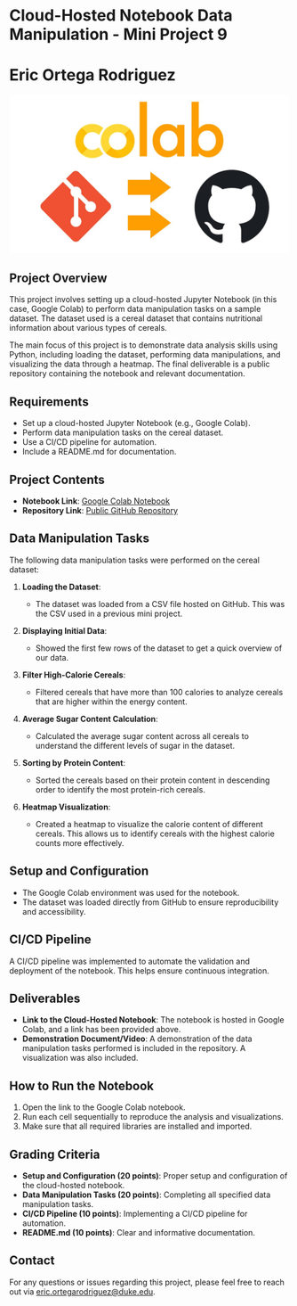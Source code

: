 # Cloud-Hosted Notebook Data Manipulation - Mini Project 9
# Eric Ortega Rodriguez
<div align="center">
  <img src="image.png" alt="alt text">
</div>

## Project Overview
This project involves setting up a cloud-hosted Jupyter Notebook (in this case, Google Colab) to perform data manipulation tasks on a sample dataset. The dataset used is a cereal dataset that contains nutritional information about various types of cereals.

The main focus of this project is to demonstrate data analysis skills using Python, including loading the dataset, performing data manipulations, and visualizing the data through a heatmap. The final deliverable is a public repository containing the notebook and relevant documentation.

## Requirements
- Set up a cloud-hosted Jupyter Notebook (e.g., Google Colab).
- Perform data manipulation tasks on the cereal dataset.
- Use a CI/CD pipeline for automation.
- Include a README.md for documentation.

## Project Contents
- **Notebook Link**: [Google Colab Notebook](https://colab.research.google.com/drive/1xZBn7ZplXxKaI8pLqXg1TL0k9AY1cuce#scrollTo=a0qCKMtT67o2)
- **Repository Link**: [Public GitHub Repository](https://github.com/ericiortega/Eric_Ortega_Rodriguez_Mini_Project_9)

## Data Manipulation Tasks
The following data manipulation tasks were performed on the cereal dataset:

1. **Loading the Dataset**:
   - The dataset was loaded from a CSV file hosted on GitHub. This was the CSV used in a previous mini project. 

2. **Displaying Initial Data**:
   - Showed the first few rows of the dataset to get a quick overview of our data.

3. **Filter High-Calorie Cereals**:
   - Filtered cereals that have more than 100 calories to analyze cereals that are higher within the energy content.

4. **Average Sugar Content Calculation**:
   - Calculated the average sugar content across all cereals to understand the different levels of sugar in the dataset.

5. **Sorting by Protein Content**:
   - Sorted the cereals based on their protein content in descending order to identify the most protein-rich cereals.

6. **Heatmap Visualization**:
   - Created a heatmap to visualize the calorie content of different cereals. This allows us to identify cereals with the highest calorie counts more effectively.

## Setup and Configuration
- The Google Colab environment was used for the notebook.
- The dataset was loaded directly from GitHub to ensure reproducibility and accessibility.

## CI/CD Pipeline
A CI/CD pipeline was implemented to automate the validation and deployment of the notebook. This helps ensure continuous integration.

## Deliverables
- **Link to the Cloud-Hosted Notebook**: The notebook is hosted in Google Colab, and a link has been provided above.
- **Demonstration Document/Video**: A demonstration of the data manipulation tasks performed is included in the repository. A visualization was also included.

## How to Run the Notebook
1. Open the link to the Google Colab notebook.
2. Run each cell sequentially to reproduce the analysis and visualizations.
3. Make sure that all required libraries are installed and imported.

## Grading Criteria
- **Setup and Configuration (20 points)**: Proper setup and configuration of the cloud-hosted notebook.
- **Data Manipulation Tasks (20 points)**: Completing all specified data manipulation tasks.
- **CI/CD Pipeline (10 points)**: Implementing a CI/CD pipeline for automation.
- **README.md (10 points)**: Clear and informative documentation.

## Contact
For any questions or issues regarding this project, please feel free to reach out via eric.ortegarodriguez@duke.edu. 